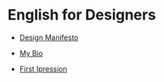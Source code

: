 # English for Designers

- [Design Manifesto](01-design-manifesto/index.md)

- [My Bio](my-bio.md)

- [First Ipression](02_first_impression/first_impression.md)

